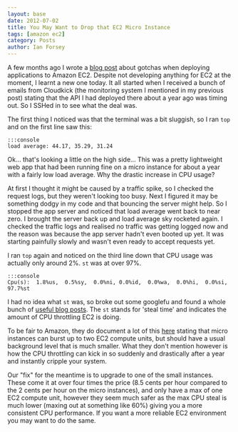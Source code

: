 ```yaml
---
layout: base
date: 2012-07-02
title: You May Want to Drop that EC2 Micro Instance
tags: [amazon ec2]
category: Posts
author: Ian Forsey
---
```


A few months ago I wrote a [blog post](http://theon.github.com/amazon-ec2-gotchas.html) about gotchas when deploying applications to Amazon EC2. Despite not developing anything for EC2 at the moment, I learnt a new one today. It all started when I received a bunch of emails from Cloudkick (the monitoring system I mentioned in my previous post) stating that the API I had deployed there about a year ago was timing out. So I SSHed in to see what the deal was.

The first thing I noticed was that the terminal was a bit sluggish, so I ran `top` and on the first line saw this:

    :::console
    load average: 44.17, 35.29, 31.24
    
Ok... that's looking a little on the high side...  This was a pretty lightweight web app that had been running fine on a micro instance for about a year with a fairly low load average. Why the drastic increase in CPU usage?

At first I thought it might be caused by a traffic spike, so I checked the request logs, but they weren't looking too busy.
Next I figured it may be something dodgy in my code and that bouncing the server might help. So I stopped the app server and noticed that load average went back to near zero. I brought the server back up and load average sky rocketed again. I checked the traffic logs and realised no traffic was getting logged now and the reason was because the app server hadn't even booted up yet. It was starting painfully slowly and wasn't even ready to accept requests yet.

I ran `top` again and noticed on the third line down that CPU usage was actually only around 2%. `st` was at over 97%.

    :::console
    Cpu(s):  1.8%us,  0.5%sy,  0.0%ni, 0.0%id,  0.0%wa,  0.0%hi,  0.0%si,  97.7%st

I had no idea what `st` was, so broke out some googlefu and found a whole bunch of [useful blog posts](http://gregsramblings.com/2011/02/07/amazon-ec2-micro-instance-cpu-steal/). The `st` stands for 'steal time' and indicates the amount of CPU throttling EC2 is doing. 

To be fair to Amazon, they do document a lot of this [here](http://docs.amazonwebservices.com/AWSEC2/latest/UserGuide/concepts_micro_instances.html) stating that micro instances can burst up to two EC2 compute units, but should have a usual background level that is much smaller. What they don't mention however is how the CPU throttling can kick in so suddenly and drastically after a year and instantly cripple your system. 

Our "fix" for the meantime is to upgrade to one of the small instances. These come it at over four times the price (8.5 cents per hour compared to the 2 cents per hour on the micro instances), and only have a max of one EC2 compute unit, however they seem much safer as the max CPU steal is much lower (maxing out at something like 60%) giving you a more consistent CPU performance. If you want a more reliable EC2 environment you may want to do the same.